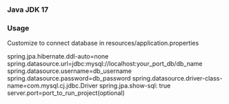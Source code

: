 ### Java JDK 17

### Usage

Customize to connect database in resources/application.properties

spring.jpa.hibernate.ddl-auto=none
spring.datasource.url=jdbc:mysql://localhost:your_port_db/db_name
spring.datasource.username=db_username
spring.datasource.password=db_password
spring.datasource.driver-class-name=com.mysql.cj.jdbc.Driver
spring.jpa.show-sql: true
server.port=port_to_run_project(optional)

